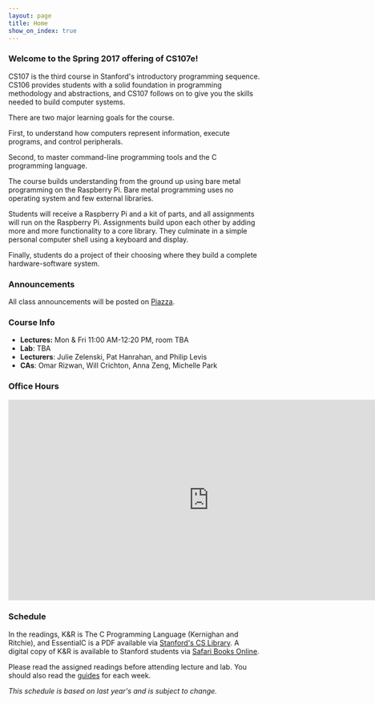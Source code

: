 ```yaml
---
layout: page
title: Home
show_on_index: true
---
```


### Welcome to the Spring 2017 offering of CS107e!

CS107 is the third course in Stanford's introductory programming sequence.
CS106 provides students 
with a solid foundation in programming methodology and abstractions,
and CS107 follows on to give you the skills needed to build computer
systems.

There are two major learning goals for the course.

First, to understand how computers 
represent information, execute programs, and control peripherals.

Second, to master command-line programming tools
and the C programming language.

The course builds understanding from the ground up
using bare metal programming on the Raspberry Pi.
Bare metal programming uses no operating system
and few external libraries.

Students will receive a Raspberry Pi and a kit of parts,
and all assignments will run on the Raspberry Pi.
Assignments build upon each other
by adding more and more functionality to a core library.
They culminate in a simple personal computer shell
using a keyboard and display.

Finally, students do a project of their choosing 
where they build a complete hardware-software system.


### Announcements

All class announcements will be posted on
[Piazza](http://piazza.com/stanford/spring2017/cs107e).

### Course Info

  -   **Lectures:** Mon & Fri 11:00 AM-12:20 PM, room TBA
  -   **Lab**: TBA
  -   **Lecturers**: Julie Zelenski, Pat Hanrahan, and Philip Levis
  -   **CAs**: Omar Rizwan, Will Crichton, Anna Zeng, Michelle Park

### Office Hours

<iframe src="https://calendar.google.com/calendar/embed?mode=WEEK&amp;height=400&amp;wkst=1&amp;bgcolor=%23FFFFFF&amp;src=2v2vsft4r6n68nd5n3hsiv0qjg%40group.calendar.google.com&amp;color=%235F6B02&amp;ctz=America%2FLos_Angeles" style="border-width:0" width="800" height="400" frameborder="0" scrolling="no"></iframe>

### Schedule

In the readings, K&R is The C Programming Language (Kernighan and Ritchie),
and EssentialC is a PDF available via [Stanford's CS
Library](http://cslibrary.stanford.edu/101).
A digital copy of K&R is available
to Stanford students via
[Safari Books Online](http://proquest.safaribooksonline.com.ezproxy.stanford.edu/book/programming/c/9780133086249).

Please read the assigned readings before attending lecture and lab.
You should also read the [guides](/guides/) for each week.

_This schedule is based on last year's and is subject to change._
